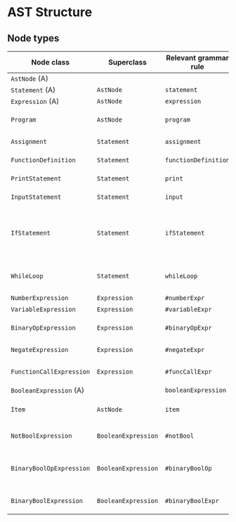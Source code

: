 # AST Structure

## Node types

| Node class              | Superclass          | Relevant grammar rule | Children
|-------------------------|---------------------|-----------------------|:---------------------------------------------:
| `AstNode` (A)           |                     |                       | —
| `Statement` (A)         | `AstNode`           | `statement`           | —
| `Expression` (A)        | `AstNode`           | `expression`          | —
| `Program`               | `AstNode`           | `program`             | `statements: List<Statement>` (Ariana)
| `Assignment`            | `Statement`         | `assignment`          | `value: Expression` (Stephanie)
| `FunctionDefinition`    | `Statement`         | `functionDefinition`  | `body: Expression` (Kathy)
| `PrintStatement`        | `Statement`         | `print`               | `items: List<Item>`  (Rachel)
| `InputStatement`        | `Statement`         | `input`               | `items: List<Item>` (Braxden)
| `IfStatement`           | `Statement`         | `ifStatement`         | `cond: BooleanExpression; trueStmt: Statement; falseStmt: Statement (optional)` (Kathy)
| `WhileLoop`             | `Statement`         | `whileLoop`           | `cond: BooleanExpression: body: Statement` (Ava)
| `NumberExpression`      | `Expression`        | `#numberExpr`         | — (Kathy)
| `VariableExpression`    | `Expression`        | `#variableExpr`       | — (Ava)
| `BinaryOpExpression`    | `Expression`        | `#binaryOpExpr`       | `left: Expression; right: Expression` (Sanskriti)
| `NegateExpression`      | `Expression`        | `#negateExpr`         | `expr: Expression` (Ariana)
| `FunctionCallExpression`| `Expression`        | `#funcCallExpr`       | `args: List<Expression>` (Jake)
| `BooleanExpression` (A) |                     | `booleanExpression`   | — (Kathy)
| `Item`                  | `AstNode`           | `item`                | `expr: Expression` (or a `String`) (John)
| `NotBoolExpression`     | `BooleanExpression` | `#notBool`            | `expr: BooleanExpression` (Kathy)
| `BinaryBoolOpExpression`| `BooleanExpression` | `#binaryBoolOp`       | `left: BooleanExpression; right: BooleanExpression` (Juliano)
| `BinaryBoolExpression`  | `BooleanExpression` | `#binaryBoolExpr`     | `left: Expression; right: Expression` (Kathy)
